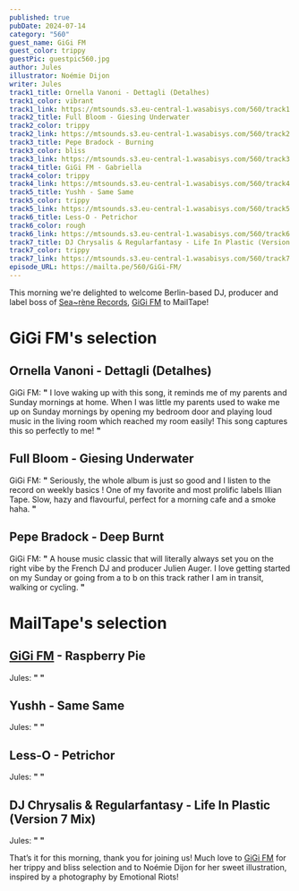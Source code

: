 ```yaml
---
published: true
pubDate: 2024-07-14
category: "560"
guest_name: GiGi FM
guest_color: trippy
guestPic: guestpic560.jpg
author: Jules
illustrator: Noémie Dijon
writer: Jules
track1_title: Ornella Vanoni - Dettagli (Detalhes)
track1_color: vibrant
track1_link: https://mtsounds.s3.eu-central-1.wasabisys.com/560/track1.mp3
track2_title: Full Bloom - Giesing Underwater
track2_color: trippy
track2_link: https://mtsounds.s3.eu-central-1.wasabisys.com/560/track2.mp3
track3_title: Pepe Bradock - Burning
track3_color: bliss
track3_link: https://mtsounds.s3.eu-central-1.wasabisys.com/560/track3.mp3
track4_title: GiGi FM - Gabriella
track4_color: trippy
track4_link: https://mtsounds.s3.eu-central-1.wasabisys.com/560/track4.mp3
track5_title: Yushh - Same Same
track5_color: trippy
track5_link: https://mtsounds.s3.eu-central-1.wasabisys.com/560/track5.mp3
track6_title: Less-O - Petrichor
track6_color: rough
track6_link: https://mtsounds.s3.eu-central-1.wasabisys.com/560/track6.mp3
track7_title: DJ Chrysalis & Regularfantasy - Life In Plastic (Version 7 Mix)
track7_color: trippy
track7_link: https://mtsounds.s3.eu-central-1.wasabisys.com/560/track7.mp3
episode_URL: https://mailta.pe/560/GiGi-FM/
---
```

This morning we're delighted to welcome Berlin-based DJ, producer and label boss of [Sea~rène Records](https://www.instagram.com/sea.rene_records/), [GiGi FM](https://gigifm.bandcamp.com/) to MailTape!


# GiGi FM's selection



## Ornella Vanoni - Dettagli (Detalhes)



GiGi FM: **"** I love waking up with this song, it reminds me of my parents and Sunday mornings at home. When I was little my parents used to wake me up on Sunday mornings by opening my bedroom door and playing loud music in the living room which reached my room easily! This song captures this so perfectly to me! **"** 



## Full Bloom - Giesing Underwater



GiGi FM: **"** Seriously, the whole album is just so good and I listen to the record on weekly basics ! One of my favorite and most prolific labels Illian Tape. Slow, hazy and flavourful, perfect for a morning cafe and a smoke haha. **"**



## Pepe Bradock - Deep Burnt



GiGi FM: **"** A house music classic that will literally always set you on the right vibe by the French DJ and producer Julien Auger. I love getting started on my Sunday or going from a to b on this track rather I am in transit, walking or cycling.  **"** 



# MailTape's selection



## [GiGi FM](https://gigifm.bandcamp.com/) - Raspberry Pie



Jules: **"** **"** 



## Yushh - Same Same



 Jules: **"**  **"** 



## Less-O - Petrichor



Jules: **"** **"** 



## DJ Chrysalis & Regularfantasy - Life In Plastic (Version 7 Mix)



 Jules: **"** **"**  



That’s it for this morning, thank you for joining us! Much love to [GiGi FM](https://gigifm.bandcamp.com/) for her trippy and bliss selection and to Noémie Dijon for her sweet illustration, inspired by a photography by Emotional Riots!
